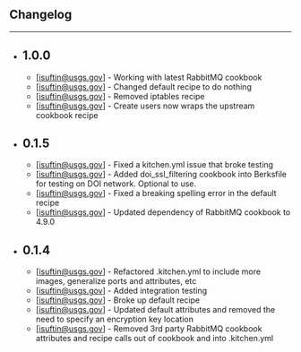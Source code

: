 ## Changelog
---------

- 1.0.0
  -----
  - [isuftin@usgs.gov] - Working with latest RabbitMQ cookbook
  - [isuftin@usgs.gov] - Changed default recipe to do nothing
  - [isuftin@usgs.gov] - Removed iptables recipe
  - [isuftin@usgs.gov] - Create users now wraps the upstream cookbook recipe

- 0.1.5
  -----
  - [isuftin@usgs.gov] - Fixed a kitchen.yml issue that broke testing
  - [isuftin@usgs.gov] - Added doi_ssl_filtering cookbook into Berksfile for testing on DOI network. Optional to use.
  - [isuftin@usgs.gov] - Fixed a breaking spelling error in the default recipe
  - [isuftin@usgs.gov] - Updated dependency of RabbitMQ cookbook to 4.9.0

- 0.1.4
  -----
  - [isuftin@usgs.gov] - Refactored .kitchen.yml to include more images, generalize ports and attributes, etc
  - [isuftin@usgs.gov] - Added integration testing
  - [isuftin@usgs.gov] - Broke up default recipe
  - [isuftin@usgs.gov] - Updated default attributes and removed the need to specify an encryption key location
  - [isuftin@usgs.gov] - Removed 3rd party RabbitMQ cookbook attributes and recipe calls out of cookbook and into
  						.kitchen.yml

